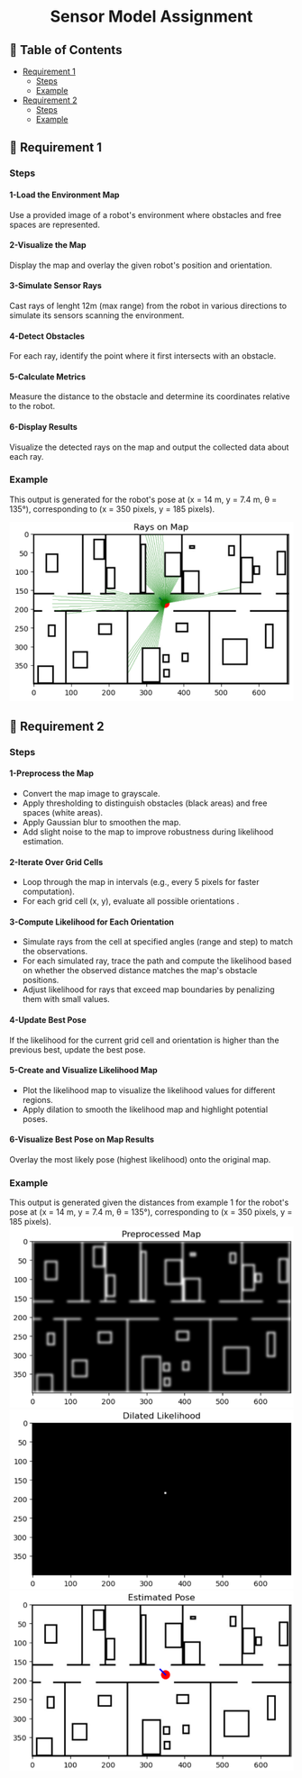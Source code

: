 <h1 align='center'>Sensor Model Assignment</h1>

## 📝 Table of Contents

- [Requirement 1](#req1)
  - [Steps](#steps1)
  - [Example](#ex1)
- [Requirement 2](#req2)
  - [Steps](#steps2)
  - [Example](#ex2)



## 📃 Requirement 1 <a name = "req1"></a>
### Steps <a name = "steps1"></a>
 <h4>1-Load the Environment Map</h4>
 Use a provided image of a robot's environment where obstacles and free spaces are represented.

 <h4>2-Visualize the Map</h4>
 Display the map and overlay the given robot's position and orientation.

 <h4>3-Simulate Sensor Rays</h4>
 Cast rays of lenght 12m (max range) from the robot in various directions to simulate its sensors scanning the environment.

 <h4>4-Detect Obstacles</h4>
 For each ray, identify the point where it first intersects with an obstacle.

 <h4>5-Calculate Metrics</h4>
 Measure the distance to the obstacle and determine its coordinates relative to the robot.
 
 <h4>6-Display Results</h4>
 Visualize the detected rays on the map and output the collected data about each ray.

 ### Example <a name = "ex1"></a>
 This output is generated for the robot's pose at (x = 14 m, y = 7.4 m, θ = 135°), corresponding to (x = 350 pixels, y = 185 pixels).
 
 ![Rays](Rays.png)


## 📃 Requirement 2 <a name = "req2"></a>
### Steps <a name = "steps2"></a>
 <h4>1-Preprocess the Map</h4>
 <ul>
 <li>Convert the map image to grayscale.</li>
 <li>Apply thresholding to distinguish obstacles (black areas) and free spaces (white areas).</li>
 <li>Apply Gaussian blur to smoothen the map.</li>
 <li>Add slight noise to the map to improve robustness during likelihood estimation.</li>
 </ul>
 <h4>2-Iterate Over Grid Cells</h4>
 <ul>
 <li>Loop through the map in intervals (e.g., every 5 pixels for faster computation).</li>
 <li>For each grid cell (x, y), evaluate all possible orientations . </li>
 </ul>
 <h4>3-Compute Likelihood for Each Orientation</h4>
 <ul>
 <li>Simulate rays from the cell at specified angles (range and step) to match the observations.</li>
 <li>For each simulated ray, trace the path and compute the likelihood based on whether the observed distance matches the map's obstacle positions.</li>
 <li>Adjust likelihood for rays that exceed map boundaries by penalizing them with small values.</li>
 </ul>
 <h4>4-Update Best Pose</h4>
 If the likelihood for the current grid cell and orientation is higher than the previous best, update the best pose.
 <h4>5-Create and Visualize Likelihood Map</h4>
 <ul>
 <li>Plot the likelihood map to visualize the likelihood values for different regions.</li>
 <li>Apply dilation to smooth the likelihood map and highlight potential poses.</li>
 </ul>
 <h4>6-Visualize Best Pose on Map Results</h4>
 Overlay the most likely pose (highest likelihood) onto the original map.

 ### Example <a name = "ex2"></a>
 This output is generated given the distances from example 1 for the robot's pose at (x = 14 m, y = 7.4 m, θ = 135°), corresponding to (x = 350 pixels, y = 185 pixels).
 ![Preprocessed Map](preprocessed.png)
 ![Liklihood](likelihood.png)
 ![Estimated Pose](pose.png)


